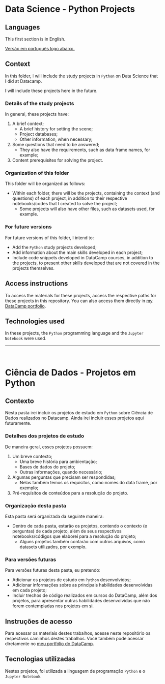 # Data Science - Python Projects
 ## Languages
 This first section is in English. 
 
 [Versão em português logo abaixo.](#portuguese)
 
 ## Context
 In this folder, I will include the study projects in ```Python``` on Data Science that I did at Datacamp.

I will include these projects here in the future.

### Details of the study projects
In general, these projects have:

1. A brief context;
    - A brief history for setting the scene;
    - Project databases;
    - Other information, when necessary;
2. Some questions that need to be answered;
    - They also have the requirements, such as data frame names, for example;
3. Content prerequisites for solving the project.

### Organization of this folder
This folder will be organized as follows:
- Within each folder, there will be the projects, containing the context (and questions) of each project, in addition to their respective notebooks/codes that I created to solve the project;
    - Some projects will also have other files, such as datasets used, for example.

### For future versions
For future versions of this folder, I intend to:
- Add the ```Python``` study projects developed;
- Add information about the main skills developed in each project;
- Include code snippets developed in DataCamp courses, in addition to the projects, to present other skills developed that are not covered in the projects themselves.

## Access instructions
To access the materials for these projects, access the respective paths for these projects in this repository. You can also access them directly in [my DataCamp portfolio](https://www.datacamp.com/portfolio/joaovictor-ne).

## Technologies used
In these projects, the ```Python``` programming language and the ```Jupyter Notebook``` were used.
 
 ____
 <br>
 
 # <p id="portuguese">Ciência de Dados - Projetos em Python</p>
 ## Contexto
Nesta pasta irei incluir os projetos de estudo em ```Python``` sobre Ciência de Dados realizados no Datacamp.
Ainda irei incluir esses projetos aqui futuramente.

### Detalhes dos projetos de estudo
De maneira geral, esses projetos possuem:
1. Um breve contexto;
    - Uma breve história para ambientação;
    - Bases de dados do projeto;
    - Outras informações, quando necessário;
2. Algumas perguntas que precisam ser respondidas;
    - Nelas também temos os requisitos, como nomes do data frame, por exemplo;
3. Pré-requisitos de conteúdos para a resolução do projeto.

### Organização desta pasta
Esta pasta será organizada da seguinte maneira:
- Dentro de cada pasta, estarão os projetos, contendo o contexto (e perguntas) de cada projeto, além de seus respectivos notebooks/códigos que elaborei para a resolução do projeto;
    - Alguns projetos também contarão com outros arquivos, como datasets utilizados, por exemplo.

### Para versões futuras
Para versões futuras desta pasta, eu pretendo:
- Adicionar os projetos de estudo em ```Python``` desenvolvidos;
- Adicionar informações sobre as principais habilidades desenvolvidas em cada projeto;
- Incluir trechos de código realizados em cursos do DataCamp, além dos projetos, para apresentar outras habilidades desenvolvidas que não forem contempladas nos projetos em si.
 
 ## Instruções de acesso
 Para acessar os materiais destes trabalhos, acesse neste repositório os respectivos caminhos destes trabalhos. Você também pode acessar diretamente no [meu portfólio do DataCamp](https://www.datacamp.com/portfolio/joaovictor-ne). 
 
 ## Tecnologias utilizadas
 Nestes projetos, foi utilizada a linguagem de programação ```Python``` e o ```Jupyter Notebook```.
